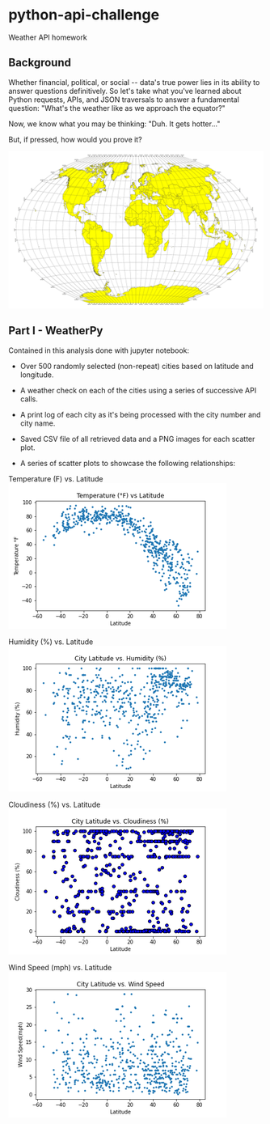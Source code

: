 # python-api-challenge
Weather API homework

## Background
Whether financial, political, or social -- data's true power lies in its ability to answer questions definitively. So let's take what you've learned about Python requests, APIs, and JSON traversals to answer a fundamental question: "What's the weather like as we approach the equator?"

Now, we know what you may be thinking: "Duh. It gets hotter..."

But, if pressed, how would you prove it?

![Summary](https://github.com/KGore12/python-api-challenge/blob/main/images/equatorsign.png)


## Part I - WeatherPy
Contained in this analysis done with jupyter notebook: 

* Over 500 randomly selected (non-repeat) cities based on latitude and longitude.

* A weather check on each of the cities using a series of successive API calls.

* A print log of each city as it's being processed with the city number and city name.

* Saved CSV file of all retrieved data and a PNG images for each scatter plot.

* A series of scatter plots to showcase the following relationships:

Temperature (F) vs. Latitude
![Summary](https://github.com/KGore12/python-api-challenge/blob/main/images/Temperature_vs_Latitude.png)
 
Humidity (%) vs. Latitude
![Summary](https://github.com/KGore12/python-api-challenge/blob/main/images/Latitude_vs_Humidity.png)
      
Cloudiness (%) vs. Latitude
![Summary](https://github.com/KGore12/python-api-challenge/blob/main/images/Latitude_vs_Cloudiness.png)
      
Wind Speed (mph) vs. Latitude
![Summary](https://github.com/KGore12/python-api-challenge/blob/main/images/Latitude_vs_WindSpeed.png)


